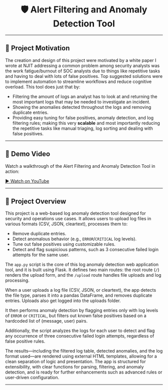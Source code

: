 <h1 align="center">🛡️ Alert Filtering and Anomaly Detection Tool</h1>
<hr/>

<h2>📄 Project Motivation</h2>
<p>
  The creation and design of this project were motivated by a white paper I wrote at NJIT addressing a common problem among security analysts was the work fatigue/burnout of SOC analysts due to things like repetitive tasks and having to deal with lots of false positives. Top suggested solutions were to implement automation to streamline workflows and reduce cognitive overload. This tool does just that by:
</p>
<ul>
  <li>Filtering the amount of logs an analyst has to look at and returning the most important logs that may be needed to investigate an incident.</li>
  <li>Showing the anomalies detected throughout the logs and removing duplicate entries.</li>
  <li>Providing easy tuning for false positives, anomaly detection, and log filtering rules; making this very <strong>scalable</strong> and most importantly reducing the repetitive tasks like manual triaging, log sorting and dealing with false positives.</li>
</ul>
<hr/>

<h2>🎥 Demo Video</h2>
<p>
  Watch a walkthrough of the Alert Filtering and Anomaly Detection Tool in action:
</p>
  <a href="https://youtu.be/y83ytWBb1W8" target="_blank">
    ▶️ Watch on YouTube
  </a>
</div>
<hr/>
<h2>📘 Project Overview</h2>

<p>
This project is a web-based log anomaly detection tool designed for security and operations use cases. It allows users to upload log files in various formats (CSV, JSON, cleartext), processes them to:
</p>

<ul>
  <li>Remove duplicate entries.</li>
  <li>Detect anomalous behavior (e.g., <code>ERROR</code>/<code>CRITICAL</code> log levels).</li>
  <li>Tune out false positives using customizable rules.</li>
  <li>Detect and flag suspicious patterns, such as 3 consecutive failed login attempts for the same user.</li>
</ul>

<p>
The <code>app.py</code> script is the core of this log anomaly detection web application tool, and it is built using Flask. It defines two main routes: the root route (<code>/</code>) renders the upload form, and the <code>/upload</code> route handles file uploads and log processing.
</p>

<p>
When a user uploads a log file (CSV, JSON, or cleartext), the app detects the file type, parses it into a pandas DataFrame, and removes duplicate entries. Uploads also get logged into the uploads folder.
</p>

<p>
It then performs anomaly detection by flagging entries only with log levels of <code>ERROR</code> or <code>CRITICAL</code>, but filters out known false positives based on a hardcoded list of (message, user) pairs.
</p>

<p>
Additionally, the script analyzes the logs for each user to detect and flag any occurrence of three consecutive failed login attempts, regardless of false positive rules.
</p>

<p>
The results—including the filtered log table, detected anomalies, and the log format used—are rendered using external HTML templates, allowing for a clean separation of logic and presentation. The app is structured for extensibility, with clear functions for parsing, filtering, and anomaly detection, and is ready for further enhancements such as advanced rules or user-driven configuration.
</p>

<hr/>
